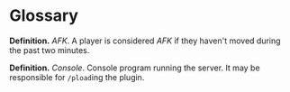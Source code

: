 # Glossary

**Definition.** *AFK*. A player is considered *AFK* if they haven't moved during the past two minutes.

**Definition.** *Console*. Console program running the server. It may be responsible for `/pload`ing the plugin.
